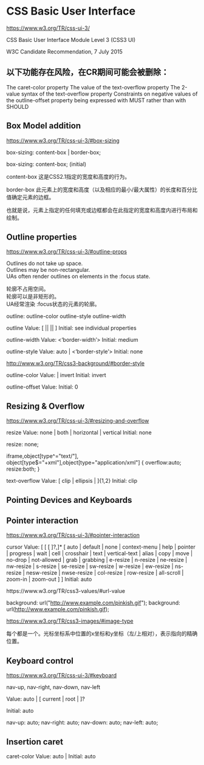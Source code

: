 # CSS Basic User Interface  


https://www.w3.org/TR/css-ui-3/  



CSS Basic User Interface Module Level 3 (CSS3 UI)

W3C Candidate Recommendation, 7 July 2015







## 以下功能存在风险，在CR期间可能会被删除：  


The caret-color property
The <string> value of the text-overflow property
The 2-value syntax of the text-overflow property
Constraints on negative values of the outline-offset property being expressed with MUST rather than with SHOULD




##  Box Model addition  

https://www.w3.org/TR/css-ui-3/#box-sizing  



box-sizing: content-box | border-box;

box-sizing: content-box; (initial)



content-box 这是CSS2.1指定的宽度和高度的行为。

border-box 此元素上的宽度和高度（以及相应的最小/最大属性）的长度和百分比值确定元素的边框。

也就是说，元素上指定的任何填充或边框都会在此指定的宽度和高度内进行布局和绘制。



## Outline properties  

https://www.w3.org/TR/css-ui-3/#outline-props  



Outlines do not take up space.  
Outlines may be non-rectangular.  
UAs often render outlines on elements in the :focus state.


轮廓不占用空间。  
轮廓可以是非矩形的。  
UA经常渲染 :focus状态的元素的轮廓。


outline: outline-color outline-style outline-width 

outline
Value: [ <outline-color> || <outline-style> || <outline-width> ]
Initial: see individual properties


outline-width
Value: <‘border-width’>
Initial: medium


outline-style
Value: auto | <‘border-style’>
Initial: none

http://www.w3.org/TR/css3-background/#border-style  


outline-color
Value: <color> | invert
Initial: invert


outline-offset
Value: <length>
Initial: 0


## Resizing & Overflow  

https://www.w3.org/TR/css-ui-3/#resizing-and-overflow  



resize
Value: none | both | horizontal | vertical
Initial: none

resize: none;


iframe,object[type^="text/"],
object[type$="+xml"],object[type="application/xml"]
{
  overflow:auto;
  resize:both;
}


text-overflow
Value: [ clip | ellipsis | <string> ]{1,2}
Initial: clip









## Pointing Devices and Keyboards  


## Pointer interaction  

https://www.w3.org/TR/css-ui-3/#pointer-interaction  


cursor
Value: [
    [<url> [<x> <y>]?,]* [ auto | default | none | context-menu | help | pointer | progress | wait | cell | crosshair | text | vertical-text | alias | copy | move | no-drop | not-allowed | grab | grabbing | e-resize | n-resize | ne-resize | nw-resize | s-resize | se-resize | sw-resize | w-resize | ew-resize | ns-resize | nesw-resize | nwse-resize | col-resize | row-resize | all-scroll | zoom-in | zoom-out ] 
]
Initial: auto

<url>
https://www.w3.org/TR/css3-values/#url-value

background: url("http://www.example.com/pinkish.gif");
background: url(http://www.example.com/pinkish.gif);

https://www.w3.org/TR/css3-images/#image-type


<x> <y> 每个都是一个<number>。光标坐标系中位置的x坐标和y坐标（左/上相对），表示指向的精确位置。





## Keyboard control  

https://www.w3.org/TR/css-ui-3/#keyboard  


nav-up, nav-right, nav-down, nav-left

Value:  auto | <id> [ current | root | <target-name> ]?

Initial: auto


nav-up: auto;
nav-right: auto;
nav-down: auto;
nav-left: auto;



## Insertion caret  

caret-color
Value: auto | <color>
Initial: auto









